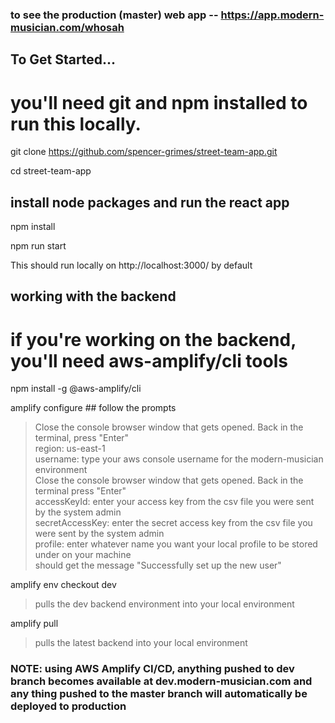 ### to see the production (master) web app -- https://app.modern-musician.com/whosah

## To Get Started...

# you'll need git and npm installed to run this locally.

 git clone https://github.com/spencer-grimes/street-team-app.git

 cd street-team-app
 
 ## install node packages and run the react app
 npm install

 npm run start

This should run locally on http://localhost:3000/ by default
 
## working with the backend
# if you're working on the backend, you'll need aws-amplify/cli tools
 npm install -g @aws-amplify/cli
 
 amplify configure ## follow the prompts
> Close the console browser window that gets opened. Back in the terminal, press "Enter" <br>
> region: us-east-1 <br>
> username: type your aws console username for the modern-musician environment <br>
> Close the console browser window that gets opened. Back in the terminal press "Enter" <br>
> accessKeyId: enter your access key from the csv file you were sent by the system admin <br>
> secretAccessKey: enter the secret access key from the csv file you were sent by the system admin <br>
> profile: enter whatever name you want your local profile to be stored under on your machine <br>
> should get the message "Successfully set up the new user" <br>

 amplify env checkout dev 
> pulls the dev backend environment into your local environment <br>

 amplify pull 
> pulls the latest backend into your local environment <br>


### NOTE: using AWS Amplify CI/CD, anything pushed to dev branch becomes available at dev.modern-musician.com and any thing pushed to the master branch will automatically be deployed to production
